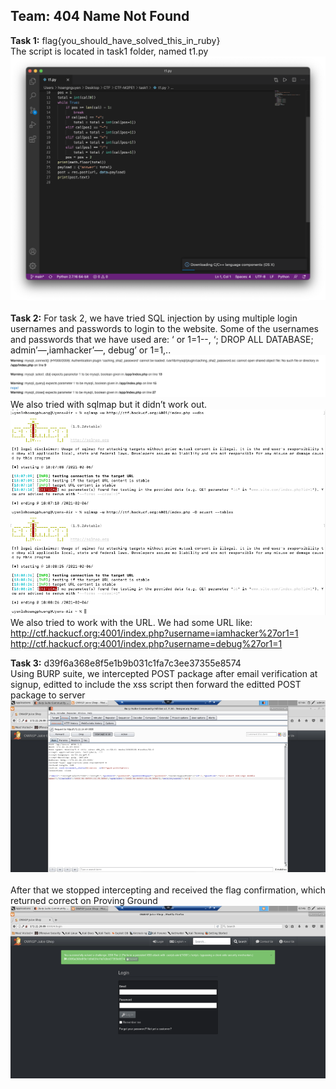 Team: 404 Name Not Found
----------
<b>Task 1:</b> flag{you_should_have_solved_this_in_ruby}<br/>
The script is located in task1 folder, named t1.py<br/>
![script](task1/script.png)<br/><br/>
<b>Task 2:</b> For task 2, we have tried SQL injection by using multiple login usernames and passwords to login to the website. Some of the usernames and passwords that we have used are:  ‘ or 1=1--, ‘; DROP ALL DATABASE; admin’—,iamhacker’—, debug’ or 1=1,..<br/>
![SQLi](task2/error.png)<br/>
We also tried with sqlmap but it didn’t work out.<br/> 
![SQLm](task2/sqlmap.png)<br/>
We also tried to work with the URL. We had some URL like: <br/>
http://ctf.hackucf.org:4001/index.php?username=iamhacker%27or1=1<br/>
http://ctf.hackucf.org:4001/index.php?username=debug%27or1=1<br/>

<b>Task 3:</b> d39f6a368e8f5e1b9b031c1fa7c3ee37355e8574<br/>Using BURP suite, we intercepted POST package after email verification at signup, editted to include the xss script then forward the editted POST package to server<br/>
![intercepted POST](task3/xssattack.png)<br/><br/>
After that we stopped intercepting and received the flag confirmation, which returned correct on Proving Ground <br/>
![flag](task3/flagconfirmation.png)
